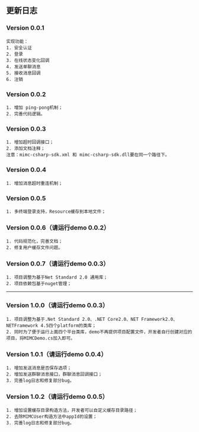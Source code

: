 ## 更新日志

### Version 0.0.1
```
实现功能：
1. 安全认证
2. 登录
3. 在线状态变化回调
4. 发送单聊消息
5. 接收消息回调
6. 注销
```
### Version 0.0.2
```
1. 增加 ping-pong机制；
2. 完善代码逻辑。
```
### Version 0.0.3
```
1. 增加超时回调接口；
2. 添加文档注释；
注意：mimc-csharp-sdk.xml 和 mimc-csharp-sdk.dll要在同一个路径下。
```
### Version 0.0.4
```
1. 增加消息超时重连机制；
```
### Version 0.0.5
```
1. 多终端登录支持，Resource缓存到本地文件；
```
### Version 0.0.6（请运行demo 0.0.2）
```
1. 代码规范化，完善文档；
2. 修复用户缓存文件问题。
```
### Version 0.0.7（请运行demo 0.0.3）
```
1. 项目调整为基于Net Standard 2.0 通用库；
2. 项目依赖包基于nuget管理；
```
---
### Version 1.0.0（请运行demo 0.0.3）
```
1. 项目调整为基于.Net Standard 2.0、.NET Core2.0、NET Framework2.0、NETFramework 4.5四个platform的类库；
2. 同时为了便于运行上面四个平台类库，demo不再提供项目配置文件，开发者自行创建对应的项目，将MIMCDemo.cs加入即可。
```
### Version 1.0.1（请运行demo 0.0.4）
```
1. 增加发送消息是否保存选项；
2. 增加发送群聊消息接口，群聊消息回调接口；
3. 完善log日志和修复部分bug。
```
### Version 1.0.2（请运行demo 0.0.5）
```
1. 增加设置缓存目录构造方法，开发者可以自定义缓存目录路径；
2. 去除MIMCUser构造方法中appId的设置；
3. 完善log日志和修复部分bug。
```